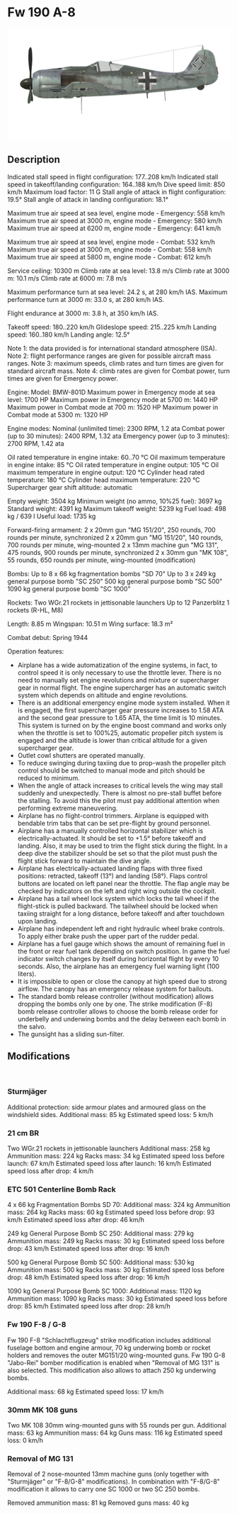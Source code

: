 # Fw 190 A-8

![fw190a8](../images/fw190a8.png)

## Description

Indicated stall speed in flight configuration: 177..208 km/h
Indicated stall speed in takeoff/landing configuration: 164..188 km/h
Dive speed limit: 850 km/h
Maximum load factor: 11 G
Stall angle of attack in flight configuration: 19.5°
Stall angle of attack in landing configuration: 18.1°

Maximum true air speed at sea level, engine mode - Emergency: 558 km/h
Maximum true air speed at 3000 m, engine mode - Emergency: 580 km/h
Maximum true air speed at 6200 m, engine mode - Emergency: 641 km/h

Maximum true air speed at sea level, engine mode - Combat: 532 km/h
Maximum true air speed at 3000 m, engine mode - Combat: 558 km/h
Maximum true air speed at 5800 m, engine mode - Combat: 612 km/h

Service ceiling: 10300 m
Climb rate at sea level: 13.8 m/s
Climb rate at 3000 m: 10.1 m/s
Climb rate at 6000 m: 7.8 m/s

Maximum performance turn at sea level: 24.2 s, at 280 km/h IAS.
Maximum performance turn at 3000 m: 33.0 s, at 280 km/h IAS.

Flight endurance at 3000 m: 3.8 h, at 350 km/h IAS.

Takeoff speed: 180..220 km/h
Glideslope speed: 215..225 km/h
Landing speed: 160..180 km/h
Landing angle: 12.5°

Note 1: the data provided is for international standard atmosphere (ISA).
Note 2: flight performance ranges are given for possible aircraft mass ranges.
Note 3: maximum speeds, climb rates and turn times are given for standard aircraft mass.
Note 4: climb rates are given for Combat power, turn times are given for Emergency power.

Engine:
Model: BMW-801D
Maximum power in Emergency mode at sea level: 1700 HP
Maximum power in Emergency mode at 5700 m: 1440 HP
Maximum power in Combat mode at 700 m: 1520 HP
Maximum power in Combat mode at 5300 m: 1320 HP

Engine modes:
Nominal (unlimited time): 2300 RPM, 1.2 ata
Combat power (up to 30 minutes): 2400 RPM, 1.32 ata
Emergency power (up to 3 minutes): 2700 RPM, 1.42 ata

Oil rated temperature in engine intake: 60..70 °C
Oil maximum temperature in engine intake: 85 °C
Oil rated temperature in engine output: 105 °C
Oil maximum temperature in engine output: 120 °C
Cylinder head rated temperature: 180 °C
Cylinder head maximum temperature: 220 °C
Supercharger gear shift altitude: automatic

Empty weight: 3504 kg
Minimum weight (no ammo, 10%25 fuel): 3697 kg
Standard weight: 4391 kg
Maximum takeoff weight: 5239 kg
Fuel load: 498 kg / 639 l
Useful load: 1735 kg

Forward-firing armament:
2 x 20mm gun "MG 151/20", 250 rounds, 700 rounds per minute, synchronized
2 x 20mm gun "MG 151/20", 140 rounds, 700 rounds per minute, wing-mounted
2 x 13mm machine gun "MG 131", 475 rounds, 900 rounds per minute, synchronized
2 x 30mm gun "MK 108", 55 rounds, 650 rounds per minute, wing-mounted (modification)

Bombs:
Up to 8 x 66 kg fragmentation bombs "SD 70"
Up to 3 x 249 kg general purpose bomb "SC 250"
500 kg general purpose bomb "SC 500"
1090 kg general purpose bomb "SC 1000"

Rockets:
Two WGr.21 rockets in jettisonable launchers
Up to 12 Panzerblitz 1 rockets (R-HL, M8)

Length: 8.85 m
Wingspan: 10.51 m
Wing surface: 18.3 m²

Combat debut: Spring 1944

Operation features:
- Airplane has a wide automatization of the engine systems, in fact, to control speed it is only necessary to use the throttle lever. There is no need to manually set engine revolutions and mixture or supercharger gear in normal flight. The engine supercharger has an automatic switch system which depends on altitude and engine revolutions.
- There is an additional emergency engine mode system installed. When it is engaged, the first supercharger gear pressure increases to 1.58 ATA and the second gear pressure to 1.65 ATA, the time limit is 10 minutes. This system is turned on by the engine boost command and works only when the throttle is set to 100%25, automatic propeller pitch system is engaged and the altitude is lower than critical altitude for a given supercharger gear.
- Outlet cowl shutters are operated manually.
- To reduce swinging during taxiing due to prop-wash the propeller pitch control should be switched to manual mode and pitch should be reduced to minimum.
- When the angle of attack increases to critical levels the wing may stall suddenly and unexpectedly. There is almost no pre-stall buffet before the stalling. To avoid this the pilot must pay additional attention when performing extreme maneuvering.
- Airplane has no flight-control trimmers. Airplane is equipped with bendable trim tabs that can be set pre-flight by ground personnel.
- Airplane has a manually controlled horizontal stabilizer which is electrically-actuated. It should be set to +1.5° before takeoff and landing. Also, it may be used to trim the flight stick during the flight. In a deep dive the stabilizer should be set so that the pilot must push the flight stick forward to maintain the dive angle.
- Airplane has electrically-actuated landing flaps with three fixed positions: retracted, takeoff (13°) and landing (58°). Flaps control buttons are located on left panel near the throttle. The flap angle may be checked by indicators on the left and right wing outside the cockpit.
- Airplane has a tail wheel lock system which locks the tail wheel if the flight-stick is pulled backward. The tailwheel should be locked when taxiing straight for a long distance, before takeoff and after touchdown upon landing.
- Airplane has independent left and right hydraulic wheel brake controls. To apply either brake push the upper part of the rudder pedal.
- Airplane has a fuel gauge which shows the amount of remaining fuel in the front or rear fuel tank depending on switch position. In game the fuel indicator switch changes by itself during horizontal flight by every 10 seconds. Also, the airplane has an emergency fuel warning light (100 liters).
- It is impossible to open or close the canopy at high speed due to strong airflow. The canopy has an emergency release system for bailouts.
- The standard bomb release controller (without modification) allows dropping the bombs only one by one. The strike modification (F-8) bomb release controller allows to choose the bomb release order for underbelly and underwing bombs and the delay between each bomb in the salvo.
- The gunsight has a sliding sun-filter.

## Modifications
﻿

### Sturmjäger

Additional protection: side armour plates and armoured glass on the windshield sides.
Additional mass: 85 kg
Estimated speed loss: 5 km/h

### 21 cm BR

Two WGr.21 rockets in jettisonable launchers
Additional mass: 258 kg
Ammunition mass: 224 kg
Racks mass: 34 kg
Estimated speed loss before launch: 67 km/h
Estimated speed loss after launch: 16 km/h
Estimated speed loss after drop: 4 km/h



### ETC 501 Centerline Bomb Rack

4 x 66 kg Fragmentation Bombs SD 70:
Additional mass: 324 kg
Ammunition mass: 264 kg
Racks mass: 60 kg
Estimated speed loss before drop: 93 km/h
Estimated speed loss after drop: 46 km/h

249 kg General Purpose Bomb SC 250:
Additional mass: 279 kg
Ammunition mass: 249 kg
Racks mass: 30 kg
Estimated speed loss before drop: 43 km/h
Estimated speed loss after drop: 16 km/h

500 kg General Purpose Bomb SC 500:
Additional mass: 530 kg
Ammunition mass: 500 kg
Racks mass: 30 kg
Estimated speed loss before drop: 48 km/h
Estimated speed loss after drop: 16 km/h

1090 kg General Purpose Bomb SC 1000:
Additional mass: 1120 kg
Ammunition mass: 1090 kg
Racks mass: 30 kg
Estimated speed loss before drop: 85 km/h
Estimated speed loss after drop: 28 km/h


### Fw 190 F-8 / G-8

Fw 190 F-8 "Schlachtflugzeug" strike modification includes additional fuselage bottom and engine armour, 70 kg underwing bomb or rocket holders and removes the outer MG151/20 wing-mounted guns.
Fw 190 G-8 "Jabo-Rei" bomber modification is enabled when "Removal of MG 131" is also selected. This modification also allows to attach 250 kg underwing bombs.

Additional mass: 68 kg
Estimated speed loss: 17 km/h

### 30mm MK 108 guns

Two MK 108 30mm wing-mounted guns with 55 rounds per gun.
Additional mass: 63 kg
Ammunition mass: 64 kg
Guns mass: 116 kg
Estimated speed loss: 0 km/h﻿

### Removal of MG 131

Removal of 2 nose-mounted 13mm machine guns (only together with "Sturmjäger" or "F-8/G-8" modifications).
In combination with "F-8/G-8" modification it allows to carry one SC 1000 or two SC 250 bombs.

Removed ammunition mass: 81 kg
Removed guns mass: 40 kg
